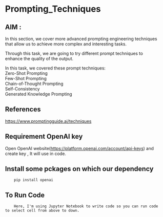 # Prompting_Techniques
## AIM : 
In this section, we cover more advanced prompting engineering techniques that allow us to achieve more complex and interesting tasks.

Through this task, we are going to try different prompt techniques to enhance the quality of the output.

In this task, we covered these prompt techniques:<br/>
Zero-Shot Prompting<br/>
Few-Shot Prompting<br/>
Chain-of-Thought Prompting<br/>
Self-Consistency<br/>
Generated Knowledge Prompting<br/>

## References
  https://www.promptingguide.ai/techniques

## Requirement OpenAI key
Open OpenAI website(https://platform.openai.com/account/api-keys) and create key , It will use in code.

## Install some pckages on which our dependency

        pip install openai
 
## To Run Code 
        Here, I'm using Jupyter Notebook to write code so you can run code to select cell from above to down.

